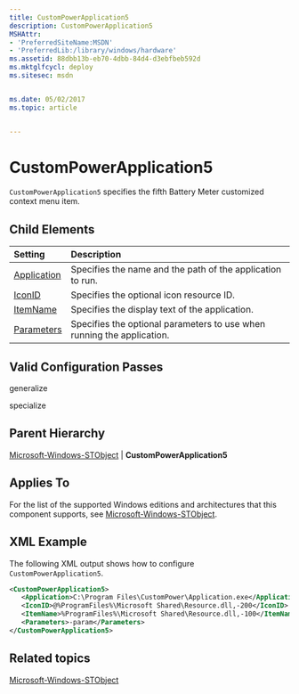 ```yaml
---
title: CustomPowerApplication5
description: CustomPowerApplication5
MSHAttr:
- 'PreferredSiteName:MSDN'
- 'PreferredLib:/library/windows/hardware'
ms.assetid: 88dbb13b-eb70-4dbb-84d4-d3ebfbeb592d
ms.mktglfcycl: deploy
ms.sitesec: msdn


ms.date: 05/02/2017
ms.topic: article


---
```

# CustomPowerApplication5

`CustomPowerApplication5` specifies the fifth Battery Meter customized context menu item.

## Child Elements

| Setting                 | Description                                                                           |
|:------------------------|:--------------------------------------------------------------------------------------|
| [Application](microsoft-windows-stobject-custompowerapplication5-application.md) | Specifies the name and the path of the application to run. |
| [IconID](microsoft-windows-stobject-custompowerapplication5-iconid.md) | Specifies the optional icon resource ID. |
| [ItemName](microsoft-windows-stobject-custompowerapplication5-itemname.md) | Specifies the display text of the application. |
| [Parameters](microsoft-windows-stobject-custompowerapplication5-parameters.md) | Specifies the optional parameters to use when running the application. |

## Valid Configuration Passes

generalize

specialize

## Parent Hierarchy

[Microsoft-Windows-STObject](microsoft-windows-stobject.md) | **CustomPowerApplication5**

## Applies To

For the list of the supported Windows editions and architectures that this component supports, see [Microsoft-Windows-STObject](microsoft-windows-stobject.md).

## XML Example

The following XML output shows how to configure `CustomPowerApplication5`.

```XML
<CustomPowerApplication5>
   <Application>C:\Program Files\CustomPower\Application.exe</Application>
   <IconID>@%ProgramFiles%\Microsoft Shared\Resource.dll,-200</IconID>
   <ItemName>%ProgramFiles%\Microsoft Shared\Resource.dll,-100</ItemName>
   <Parameters>-param</Parameters>
</CustomPowerApplication5>
```

## Related topics

[Microsoft-Windows-STObject](microsoft-windows-stobject.md)
